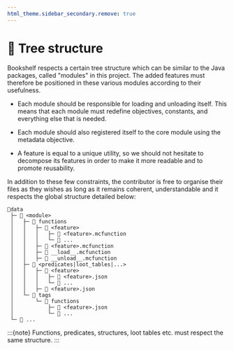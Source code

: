 ```yaml
---
html_theme.sidebar_secondary.remove: true
---
```


# 🌳 Tree structure

Bookshelf respects a certain tree structure which can be similar to the Java packages, called "modules" in this project. The added features must therefore be positioned in these various modules according to their usefulness.

- Each module should be responsible for loading and unloading itself. This means that each module must redefine objectives, constants, and everything else that is needed.

- Each module should also registered itself to the core module using the metadata objective.

- A feature is equal to a unique utility, so we should not hesitate to decompose its features in order to make it more readable and to promote reusability.

In addition to these few constraints, the contributor is free to organise their files as they wishes as long as it remains coherent, understandable and it respects the global structure detailed below:

```
📁data
 ├─ 📁 <module>
 │   ├─ 📁 functions
 │   │   ├─ 📁 <feature>
 │   │   │   ├─ 📄 <feature>.mcfunction
 │   │   │   └─ 📄 ...
 │   │   ├─ 📄 <feature>.mcfunction
 │   │   ├─ 📄 __load__.mcfunction
 │   │   ├─ 📄 __unload__.mcfunction
 │   ├─ 📁 <predicates|loot_tables|...>
 │   │   ├─ 📁 <feature>
 │   │   │   ├─ 📄 <feature>.json
 │   │   │   └─ 📄 ...
 │   │   ├─ 📄 <feature>.json
 │   └─ 📁 tags
 │       └─ 📁 functions
 │           ├─ 📄 <feature>.json
 │           └─ 📄 ...
 └─ 📁 ...
```

:::{note}
   Functions, predicates, structures, loot tables etc. must respect the same structure.
:::

